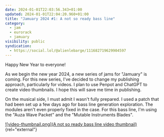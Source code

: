 ```yaml
---
date: 2024-01-01T22:03:56.343+01:00
updated: 2024-01-01T22:04:20.960+01:00
title: "Jamuary 2024 #1: A not so ready bass line"
category:
  - jam
  - eurorack
  - jamuary
visibility: public
syndication:
  - https://social.lol/@alienlebarge/111682719629904597
---
```


Happy New Year to everyone!

As we begin the new year 2024, a new series of jams for "Jamuary" is coming. For this new series, I've decided to change my publishing approach, particularly for videos. I plan to use Penpot and ChatGPT to create video thumbnails. I hope this will save me time in publishing.

On the musical side, I must admit I wasn't fully prepared. I used a patch that had been set up a few days ago for bass line generation exploration. The modules aren't even properly fixed in the case. For this bass line, I'm using the "Auza Wave Packet" and the "Mutable Instruments Blades".

[![video-thumbnail.png](A not so ready bass line video thumbnail)](https://vimeo.com/899073484 "A not so ready bass line on Vimeo"){rel="external"}
